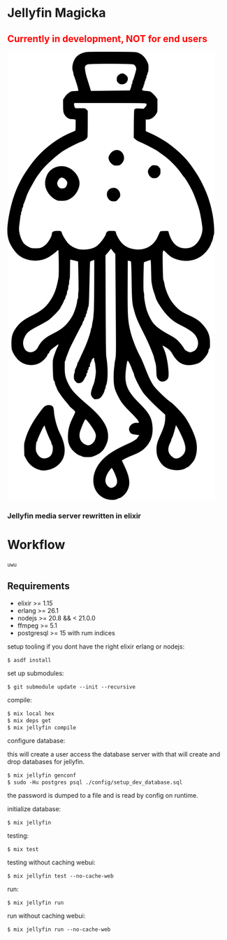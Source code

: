 # Jellyfin Magicka

## <span style='color: red;'> **Currently in development, NOT for end users** </span>

![logo by autismus maximus](logo.svg)

### Jellyfin media server rewritten in elixir

# Workflow

`uwu`

## Requirements

* elixir >= 1.15
* erlang >= 26.1
* nodejs >= 20.8 && < 21.0.0
* ffmpeg >= 5.1
* postgresql >= 15 with rum indices


setup tooling if you dont have the right elixir erlang or nodejs:

	$ asdf install

set up submodules:

	$ git submodule update --init --recursive

compile:

	$ mix local hex
	$ mix deps get
	$ mix jellyfin compile

configure database:
	
this will create a user access the database server with that will create and drop databases for jellyfin.
		
	$ mix jellyfin genconf
    $ sudo -Hu postgres psql ./config/setup_dev_database.sql

the password is dumped to a file and is read by config on runtime.

	
initialize database:

	$ mix jellyfin 

<!--
configure:

	$ mix jellyfin.setup genconf --interactive

-->


testing:
	
	$ mix test
	
testing without caching webui:
	
	$ mix jellyfin test --no-cache-web

run:

	$ mix jellyfin run

run without caching webui:

    $ mix jellyfin run --no-cache-web
